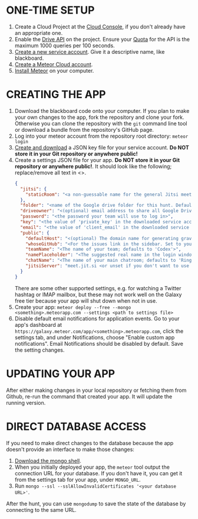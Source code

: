 ONE-TIME SETUP
==============

1. Create a Cloud Project at the [Cloud Console](https://console.cloud.google.com), if you don't already have an appropriate one.
2. Enable the [Drive API](https://console.cloud.google.com/apis/library/drive.googleapis.com) on the project. Ensure your
   [Quota](https://console.cloud.google.com/apis/api/drive.googleapis.com/quotas) for the API is the maximum 1000 queries
   per 100 seconds.
3. [Create a new service account](https://console.cloud.google.com/iam-admin/serviceaccounts). Give it a descriptive name,
   like blackboard.
4. [Create a Meteor Cloud account](http://galaxy.meteor.com).
5. [Install Meteor](https://www.meteor.com/developers/install) on your computer.

CREATING THE APP
================

1. Download the blackboard code onto your computer. If you plan to make your own changes to the app, fork the repository
   and clone your fork. Otherwise you can clone the repository with the `git` command line tool or download a bundle from
   the repository's GitHub page.
2. Log into your meteor account from the repository root directory: `meteor login`
3. [Create and download](https://cloud.google.com/iam/docs/creating-managing-service-account-keys) a JSON key file for
   your service account. **Do NOT store it in your Git repository or anywhere public!**
4. Create a settings JSON file for your app. **Do NOT store it in your Git repository or anywhere public!**. It should look
   like the following; replace/remove all text in <>.
    ```json
    {
      "jitsi": {
        "staticRoom": "<a non-guessable name for the general Jitsi meeting; meet.jit.si will suggest one.>"
      },
      "folder": "<name of the Google drive folder for this hunt. Default is 'MIT Mystery Hunt' + the current year>",
      "driveowner": "<(optional) email address to share all Google Drive folder/files with>",
      "password": "<the password your team will use to log in>",
      "key": "<the value of 'private_key' in the downloaded service account key JSON file>",
      "email": "<the value of 'client_email' in the downloaded service account key JSON file>",
      "public": {
        "defaultHost": "<(optional) The domain name for generating gravatars for users who don't enter an email address>",
        "whoseGitHub": "<For the issues link in the sidebar. Set to your github account if you forked the repo, or 'Torgen' if not>",
        "teamName": "<The name of your team; defaults to 'Codex'>",
        "namePlaceholder": "<The suggested real name in the login window (optional)>", 
        "chatName": "<The name of your main chatroom; defaults to 'Ringhunters'>",
        "jitsiServer": "meet.jit.si <or unset if you don't want to use jitsi>"
      }
    }
    ```
   There are some other supported settings, e.g. for watching a Twitter hashtag or IMAP mailbox, but these may not work
   well on the Galaxy free tier because your app will shut down when not in use.
5. Create your app: `meteor deploy --free --mongo <something>.meteorapp.com --settings <path to settings file>`
6. Disable default email notifications for application events. Go to your app's dashboard at
   `https://galaxy.meteor.com/app/<something>.meteorapp.com`, click the settings tab, and under Notifications, choose
   "Enable custom app notifications". Email Notifications should be disabled by default. Save the setting changes.

UPDATING YOUR APP
=================

After either making changes in your local repository or fetching them from Github, re-run the command that created your
app. It will update the running version.

DIRECT DATABASE ACCESS
======================

If you need to make direct changes to the database because the app doesn't provide an interface to make those changes:
1. [Download the mongo shell](https://docs.mongodb.com/manual/mongo/).
2. When you initially deployed your app, the `meteor` tool output the connection URL for your database. If you don't
   have it, you can get it from the settings tab for your app, under `MONGO_URL`.
3. Run `mongo --ssl --sslAllowInvalidCertificates '<your database URL>'`.

After the hunt, you can use `mongodump` to save the state of the database by connecting to the same URL.
